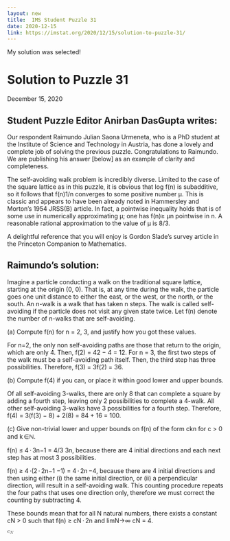 ```yaml
---
layout: new
title:  IMS Student Puzzle 31
date: 2020-12-15
link: https://imstat.org/2020/12/15/solution-to-puzzle-31/
---
```


My solution was selected!

# Solution to Puzzle 31
December 15, 2020

## Student Puzzle Editor Anirban DasGupta writes:

Our respondent Raimundo Julian Saona Urmeneta, who is a PhD student at the Institute of Science and Technology in Austria, has done a lovely and complete job of solving the previous puzzle. Congratulations to Raimundo. We are publishing his answer [below] as an example of clarity and completeness.

The self-avoiding walk problem is incredibly diverse. Limited to the case of the square lattice as in this puzzle, it is obvious that log f(n) is subadditive, so it follows that f(n)1/n converges to some positive number μ. This is classic and appears to have been already noted in Hammersley and Morton’s 1954 JRSS(B) article. In fact, a pointwise inequality holds that is of some use in numerically approximating μ; one has f(n)≥ μn pointwise in n. A reasonable rational approximation to the value of μ is 8/3.

A delightful reference that you will enjoy is Gordon Slade’s survey article in the Princeton Companion to Mathematics.

## Raimundo’s solution:

Imagine a particle conducting a walk on the traditional square lattice, starting at the origin (0, 0). That is, at any time during the walk, the particle goes one unit distance to either the east, or the west, or the north, or the south. An n-walk is a walk that has taken n steps. The walk is called self-avoiding if the particle does not visit any given state twice. Let f(n) denote the number of n-walks that are self-avoiding.

(a) Compute f(n) for n = 2, 3, and justify how you got these values.

For n=2, the only non self-avoiding paths are those that return to the origin, which are only 4. Then, f(2) = 42 − 4 = 12. For n = 3, the first two steps of the walk must be a self-avoiding path itself. Then, the third step has three possibilities. Therefore, f(3) = 3f(2) = 36.

(b) Compute f(4) if you can, or place it within good lower and upper bounds.

Of all self-avoiding 3-walks, there are only 8 that can complete a square by adding a fourth step, leaving only 2 possibilities to complete a 4-walk. All other self-avoiding 3-walks have 3 possibilities for a fourth step. Therefore, f(4) = 3(f(3) − 8) + 2(8) = 84 + 16 = 100.

(c) Give non-trivial lower and upper bounds on f(n) of the form ckn for c > 0 and k ∈ℕ.

f(n) ≤ 4 · 3n−1 = 4/3 3n, because there are 4 initial directions and each next step has at most 3 possibilities.

f(n) ≥ 4 ·(2 · 2n−1 −1) = 4 · 2n −4, because there are 4 initial directions and then using either (i) the same initial direction, or (ii) a perpendicular direction, will result in a self-avoiding walk. This counting procedure repeats the four paths that uses one direction only, therefore we must correct the counting by subtracting 4.

These bounds mean that for all N natural numbers, there exists a constant cN > 0 such that f(n) ≥ cN · 2n and limN→∞ cN = 4.

<math xmlns="http://www.w3.org/1998/Math/MathML">
  <msub>
    <mi>c</mi>
    <mi>N</mi>
  </msub>
</math>

